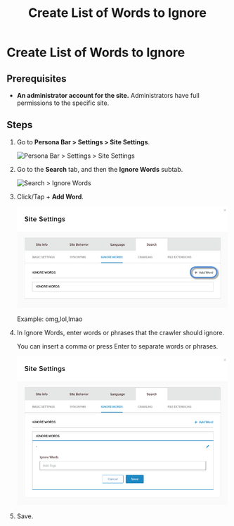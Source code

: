 ﻿---
uid: create-list-of-words-to-ignore
topic: create-list-of-words-to-ignore
locale: en
title: Create List of Words to Ignore
dnneditions: DNN Platform,Evoq Content,Evoq Engage
dnnversion: 09.02.00
parent-topic: administrators-search-overview
related-topics: edit-list-of-words-to-ignore,delete-list-of-words-to-ignore
---

# Create List of Words to Ignore

## Prerequisites

*   **An administrator account for the site.** Administrators have full permissions to the specific site.

## Steps

1.  Go to **Persona Bar \> Settings \> Site Settings**.
    
    ![Persona Bar > Settings > Site Settings](/images/scr-pbar-host-Settings-E91.png)
    
2.  Go to the **Search** tab, and then the **Ignore Words** subtab.
    
    ![Search > Ignore Words](/images/scr-pbtabs-all-Settings-SiteSettings-Search-IgnoreWords-E90.png)
    
3.  Click/Tap \+ **Add Word**.
    
      
    
    ![](/images/scr-SiteSettings-Search-IgnoreWords-add-button-E90.png)
    
      
    
    Example: omg,lol,lmao
    
4.  In Ignore Words, enter words or phrases that the crawler should ignore.
    
    You can insert a comma or press Enter to separate words or phrases.
    
      
    
    ![](/images/scr-SiteSettings-Search-IgnoreWords-add-word-E90.png)
    
      
    
5.  Save.
